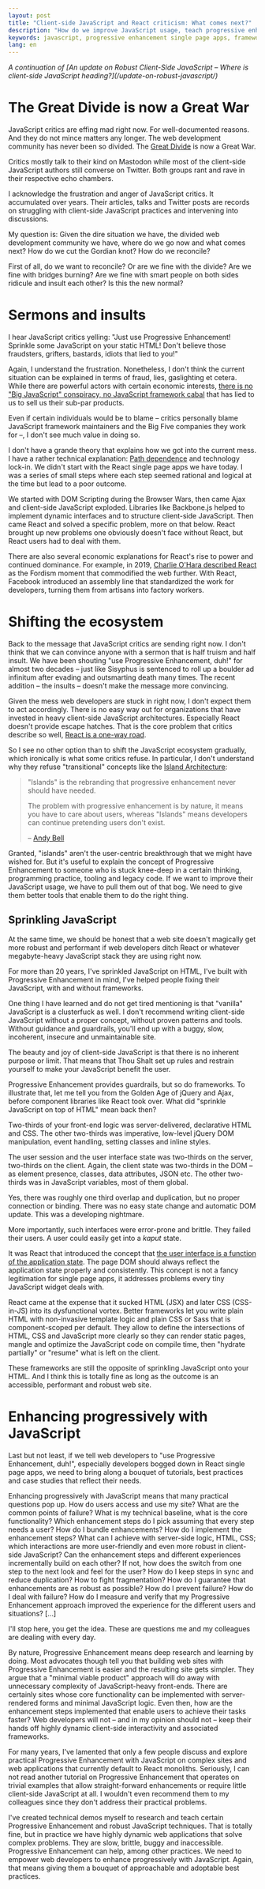 ```yaml
---
layout: post
title: "Client-side JavaScript and React criticism: What comes next?"
description: "How do we improve JavaScript usage, teach progressive enhancement and reconcile the community?"
keywords: javascript, progressive enhancement single page apps, frameworks, react
lang: en
---
```


<svg style="display: none">
  <symbol id="ornament" viewbox="0 0 14.666 16.598">
      <path d="M6.262 13.106q0 1.464-.988 2.47-.988 1.022-2.31 1.022-1.2 0-1.994-.776-.776-.758-.776-1.834 0-.988.6-1.57.617-.6 1.658-.6.723 0 1.217.494.511.476.511 1.094 0 .529-.493.97-.477.458-1.059.458-.44 0-.74-.317-.283-.3-.283-.776 0-.212.124-.459.123-.265.123-.3 0-.529-.37-.529-.3 0-.565.476-.247.459-.247 1.13 0 .881.653 1.498.67.635 1.676.635 1.058 0 1.852-.864.793-.864.793-2.046 0-1.535-2.046-3.404l-1.481-1.34q-.565-.53-.565-.812 0-.459.441-.459.07 0 .212.07.159.071.247.071.194 0 .194-.282 0-.264-.459-.617-.564-.406-1.111-.812-.882-.723-.882-1.57 0-.229.335-.229.035 0 .106.018.088.017.159.017.353 0 .353-.229 0-.035-.283-.688-.388-.846-.688-1.71Q0 .81 0 .581 0 0 .353 0q.23 0 .423.829.318 1.358.759 2.381.458 1.006.687 1.447.653 1.27 1.606 2.646 2.434 3.51 2.434 5.803zM14.666 14.146q0 .97-.811 1.676-.847.759-2.082.759-1.375 0-2.31-1.059-.918-1.04-.918-2.628 0-1.27.777-2.822.282-.547 1.834-3.122.917-1.517 1.27-2.258 1.164-2.452 1.252-3.51.053-.6.071-.67.053-.23.282-.23.318 0 .318.388 0 .177-.741 2.787-.035.124-.035.212 0 .194.14.194.107 0 .3-.07.212-.071.3-.071.23 0 .23.282 0 .706-.882 1.323-1.323.935-1.323 1.164 0 .23.3.23.123 0 .353-.071.229-.088.335-.088.388 0 .388.44 0 .46-.706.9-1.358.882-1.482.988-.6.494-1.234 1.535-1.006 1.64-1.006 2.557 0 1.517.653 2.329.67.81 1.834.81 1.059 0 1.711-.563.653-.547.653-1.43 0-1.887-1.482-1.887h-.105q-.089.018-.089.106 0 .07.388.459.388.388.388.9 0 .51-.405.846-.406.335-1.023.335-.477 0-.83-.476-.352-.476-.352-1.147 0-.67.564-1.199.582-.53 1.288-.53.952 0 1.57.76.617.74.617 1.851z" fill="currentColor" />
  </symbol>
</svg>

<p><em markdown="1">A continuation of [An update on Robust Client-Side JavaScript – Where is client-side JavaScript heading?](/update-on-robust-javascript/)</em></p>

# The Great Divide is now a Great War

JavaScript critics are effing mad right now. For well-documented reasons. And they do not mince matters any longer. The web development community has never been so divided. The [Great Divide](https://css-tricks.com/the-great-divide/) is now a Great War.

Critics mostly talk to their kind on Mastodon while most of the client-side JavaScript authors still converse on Twitter. Both groups rant and rave in their respective echo chambers.

I acknowledge the frustration and anger of JavaScript critics. It accumulated over years. Their articles, talks and Twitter posts are records on struggling with client-side JavaScript practices and intervening into discussions.

My question is: Given the dire situation we have, the divided web development community we have, where do we go now and what comes next? How do we cut the Gordian knot? How do we reconcile?

First of all, do we want to reconcile? Or are we fine with the divide? Are we fine with bridges burning? Are we fine with smart people on both sides ridicule and insult each other? Is this the new normal?

# Sermons and insults

I hear JavaScript critics yelling: "Just use Progressive Enhancement! Sprinkle some JavaScript on your static HTML! Don't believe those fraudsters, grifters, bastards, idiots that lied to you!"

Again, I understand the frustration. Nonetheless, I don't think the current situation can be explained in terms of fraud, lies, gaslighting et cetera. While there are powerful actors with certain economic interests, [there is no "Big JavaScript" conspiracy, no JavaScript framework cabal](https://seldo.com/posts/the_case_for_frameworks) that has lied to us to sell us their sub-par products.

Even if certain individuals would be to blame – critics personally blame JavaScript framework maintainers and the Big Five companies they work for –, I don't see much value in doing so.

I don't have a grande theory that explains how we got into the current mess. I have a rather technical explanation: [Path dependence](https://en.wikipedia.org/wiki/Path_dependence) and technology lock-in. We didn't start with the React single page apps we have today. I was a series of small steps where each step seemed rational and logical at the time but lead to a poor outcome.

We started with DOM Scripting during the Browser Wars, then came Ajax and client-side JavaScript exploded. Libraries like Backbone.js helped to implement dynamic interfaces and to structure client-side JavaScript. Then came React and solved a specific problem, more on that below. React brought up new problems one obviously doesn't face without React, but React users had to deal with them.

There are also several economic explanations for React's rise to power and continued dominance. For example, in 2019, [Charlie O'Hara described React](http://web.archive.org/web/20210805020051/https://whalecoiner.com/articles/react) as the Fordism moment that commodified the web further. With React, Facebook introduced an assembly line that standardized the work for developers, turning them from artisans into factory workers.

# Shifting the ecosystem

Back to the message that JavaScript critics are sending right now. I don't think that we can convince anyone with a sermon that is half truism and half insult. We have been shouting "use Progressive Enhancement, duh!" for almost two decades – just like Sisyphus is sentenced to roll up a boulder ad infinitum after evading and outsmarting death many times. The recent addition – the insults – doesn't make the message more convincing.

Given the mess web developers are stuck in right now, I don't expect them to act accordingly. There is no easy way out for organizations that have invested in heavy client-side JavaScript architectures. Especially React doesn't provide escape hatches. That is the core problem that critics describe so well, [React is a one-way road](https://joshcollinsworth.com/blog/self-fulfilling-prophecy-of-react).

So I see no other option than to shift the JavaScript ecosystem gradually, which ironically is what some critics refuse. In particular, I don't understand why they refuse "transitional" concepts like the [Island Architecture](https://jasonformat.com/islands-architecture/):

<blockquote markdown="1">
"Islands" is the rebranding that progressive enhancement never should have needed.

The problem with progressive enhancement is by nature, it means you have to care about users, whereas "Islands" means developers can continue pretending users don't exist.

– [Andy Bell](https://bell.bz/@andy/109919510521244054)
</blockquote>

Granted, "islands" aren't the user-centric breakthrough that we might have wished for. But it's useful to explain the concept of Progressive Enhancement to someone who is stuck knee-deep in a certain thinking, programming practice, tooling and legacy code. If we want to improve their JavaScript usage, we have to pull them out of that bog. We need to give them better tools that enable them to do the right thing.

## Sprinkling JavaScript

At the same time, we should be honest that a web site doesn't magically get more robust and performant if web developers ditch React or whatever megabyte-heavy JavaScript stack they are using right now.

For more than 20 years, I've sprinkled JavaScript on HTML, I've built with Progressive Enhancement in mind, I've helped people fixing their JavaScript, with and without frameworks.

One thing I have learned and do not get tired mentioning is that "vanilla" JavaScript is a clusterfuck as well. I don't recommend writing client-side JavaScript without a proper concept, without proven patterns and tools. Without guidance and guardrails, you'll end up with a buggy, slow, incoherent, insecure and unmaintainable site.

The beauty and joy of client-side JavaScript is that there is no inherent purpose or limit. That means that Thou Shalt set up rules and restrain yourself to make your JavaScript benefit the user.

Progressive Enhancement provides guardrails, but so do frameworks. To illustrate that, let me tell you from the Golden Age of jQuery and Ajax, before component libraries like React took over. What did "sprinkle JavaScript on top of HTML" mean back then?

Two-thirds of your front-end logic was server-delivered, declarative HTML and CSS. The other two-thirds was imperative, low-level jQuery DOM manipulation, event handling, setting classes and inline styles.

The user session and the user interface state was two-thirds on the server, two-thirds on the client. Again, the client state was two-thirds in the DOM – as element presence, classes, data attributes, JSON etc. The other two-thirds was in JavaScript variables, most of them global.

Yes, there was roughly one third overlap and duplication, but no proper connection or binding. There was no easy state change and automatic DOM update. This was a developing nightmare.

More importantly, such interfaces were error-prone and brittle. They failed their users. A user could easily get into a <i>kaput</i> state.

It was React that introduced the concept that [the user interface is a function of the application state](https://www.kn8.lt/blog/ui-is-a-function-of-data/). The page DOM should always reflect the application state properly and consistently. This concept is not a fancy legitimation for single page apps, it addresses problems every tiny JavaScript widget deals with.

React came at the expense that it sucked HTML (JSX) and later CSS (CSS-in-JS) into its dysfunctional vortex. Better frameworks let you write plain HTML with non-invasive template logic and plain CSS or Sass that is component-scoped per default. They allow to define the intersections of HTML, CSS and JavaScript more clearly so they can render static pages, mangle and optimize the JavaScript code on compile time, then "hydrate partially" or "resume" what is left on the client.

These frameworks are still the opposite of sprinkling JavaScript onto your HTML. And I think this is totally fine as long as the outcome is an accessible, performant and robust web site.

# Enhancing progressively with JavaScript

Last but not least, if we tell web developers to "use Progressive Enhancement, duh!", especially developers bogged down in React single page apps, we need to bring along a bouquet of tutorials, best practices and case studies that reflect their needs.

Enhancing progressively with JavaScript means that many practical questions pop up. How do users access and use my site? What are the common points of failure? What is my technical baseline, what is the core functionality? Which enhancement steps do I pick assuming that every step needs a user? How do I bundle enhancements? How do I implement the enhancement steps? What can I achieve with server-side logic, HTML, CSS; which interactions are more user-friendly and even more robust in client-side JavaScript? Can the enhancement steps and different experiences incrementally build on each other? If not, how does the switch from one step to the next look and feel for the user? How do I keep steps in sync and reduce duplication? How to fight fragmentation? How do I guarantee that enhancements are as robust as possible? How do I prevent failure? How do I deal with failure? How do I measure and verify that my Progressive Enhancement approach improved the experience for the different users and situations? […]

I'll stop here, you get the idea. These are questions me and my colleagues are dealing with every day.

By nature, Progressive Enhancement means deep research and learning by doing. Most advocates though tell you that building web sites with Progressive Enhancement is easier and the resulting site gets simpler. They argue that a "minimal viable product" approach will do away with unnecessary complexity of JavaScript-heavy front-ends. There are certainly sites whose core functionality can be implemented with server-rendered forms and minimal JavaScript logic. Even then, how are the enhancement steps implemented that enable users to achieve their tasks faster? Web developers will not – and in my opinion should not – keep their hands off highly dynamic client-side interactivity and associated frameworks.

For many years, I've lamented that only a few people discuss and explore practical Progressive Enhancement with JavaScript on complex sites and web applications that currently default to React monoliths. Seriously, I can not read another tutorial on Progressive Enhancement that operates on trivial examples that allow straight-forward enhancements or require little client-side JavaScript at all. I wouldn't even recommend them to my colleagues since they don't address their practical problems.

I've created technical demos myself to research and teach certain Progressive Enhancement and robust JavaScript techniques. That is totally fine, but in practice we have highly dynamic web applications that solve complex problems. They are slow, brittle, buggy and inaccessible. Progressive Enhancement can help, among other practices. We need to empower web developers to enhance progressively with JavaScript. Again, that means giving them a bouquet of approachable and adoptable best practices.
